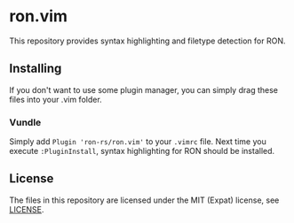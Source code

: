 # ron.vim

This repository provides syntax highlighting and filetype detection for RON.

## Installing

If you don't want to use some plugin manager, you can simply drag these files into your .vim folder.

### Vundle

Simply add `Plugin 'ron-rs/ron.vim'` to your `.vimrc` file. Next time you execute `:PluginInstall`, syntax highlighting for RON should be installed.

## License

The files in this repository are licensed under the MIT (Expat) license, see [LICENSE](./LICENSE).
